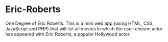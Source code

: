 # Eric-Roberts
One Degree of Eric Roberts. This is a mini web app (using HTML, CSS, JavaScript and PHP) that will list all movies in which the user-chosen actor has appeared with Eric Roberts, a popular Hollywood actor.
